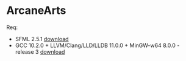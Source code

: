 # ArcaneArts

Req: 
  - SFML 2.5.1 [download](https://www.sfml-dev.org/download/sfml/2.5.1/)
  - GCC 10.2.0 + LLVM/Clang/LLD/LLDB 11.0.0 + MinGW-w64 8.0.0 - release 3 [download](http://www.winlibs.com/#download-release)
